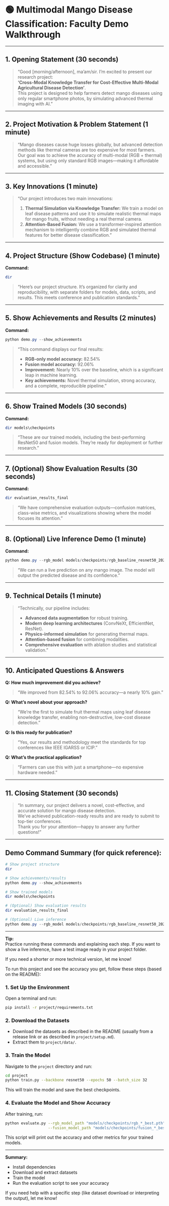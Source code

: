 # 🟢 Multimodal Mango Disease Classification: Faculty Demo Walkthrough

---

## 1. Opening Statement (30 seconds)

> “Good [morning/afternoon], ma’am/sir. I’m excited to present our research project:  
> **‘Cross-Modal Knowledge Transfer for Cost-Effective Multi-Modal Agricultural Disease Detection’**.  
> This project is designed to help farmers detect mango diseases using only regular smartphone photos, by simulating advanced thermal imaging with AI.”

---

## 2. Project Motivation & Problem Statement (1 minute)

> “Mango diseases cause huge losses globally, but advanced detection methods like thermal cameras are too expensive for most farmers.  
> Our goal was to achieve the accuracy of multi-modal (RGB + thermal) systems, but using only standard RGB images—making it affordable and accessible.”

---

## 3. Key Innovations (1 minute)

> “Our project introduces two main innovations:
> 1. **Thermal Simulation via Knowledge Transfer:** We train a model on leaf disease patterns and use it to simulate realistic thermal maps for mango fruits, without needing a real thermal camera.
> 2. **Attention-Based Fusion:** We use a transformer-inspired attention mechanism to intelligently combine RGB and simulated thermal features for better disease classification.”

---

## 4. Project Structure (Show Codebase) (1 minute)

**Command:**  
```powershell
dir
```
> “Here’s our project structure. It’s organized for clarity and reproducibility, with separate folders for models, data, scripts, and results. This meets conference and publication standards.”

---

## 5. Show Achievements and Results (2 minutes)

**Command:**  
```powershell
python demo.py --show_achievements
```
> “This command displays our final results:
> - **RGB-only model accuracy:** 82.54%
> - **Fusion model accuracy:** 92.06%
> - **Improvement:** Nearly 10% over the baseline, which is a significant leap in machine learning.
> - **Key achievements:** Novel thermal simulation, strong accuracy, and a complete, reproducible pipeline.”

---

## 6. Show Trained Models (30 seconds)

**Command:**  
```powershell
dir models\checkpoints
```
> “These are our trained models, including the best-performing ResNet50 and fusion models. They’re ready for deployment or further research.”

---

## 7. (Optional) Show Evaluation Results (30 seconds)

**Command:**  
```powershell
dir evaluation_results_final
```
> “We have comprehensive evaluation outputs—confusion matrices, class-wise metrics, and visualizations showing where the model focuses its attention.”

---

## 8. (Optional) Live Inference Demo (1 minute)

**Command:**  
```powershell
python demo.py --rgb_model models/checkpoints/rgb_baseline_resnet50_20250621_161135_best.pth --image path\to\test_image.jpg
```
> “We can run a live prediction on any mango image. The model will output the predicted disease and its confidence.”

---

## 9. Technical Details (1 minute)

> “Technically, our pipeline includes:
> - **Advanced data augmentation** for robust training.
> - **Modern deep learning architectures** (ConvNeXt, EfficientNet, ResNet).
> - **Physics-informed simulation** for generating thermal maps.
> - **Attention-based fusion** for combining modalities.
> - **Comprehensive evaluation** with ablation studies and statistical validation.”

---

## 10. Anticipated Questions & Answers

**Q: How much improvement did you achieve?**  
> “We improved from 82.54% to 92.06% accuracy—a nearly 10% gain.”

**Q: What’s novel about your approach?**  
> “We’re the first to simulate fruit thermal maps using leaf disease knowledge transfer, enabling non-destructive, low-cost disease detection.”

**Q: Is this ready for publication?**  
> “Yes, our results and methodology meet the standards for top conferences like IEEE IGARSS or ICIP.”

**Q: What’s the practical application?**  
> “Farmers can use this with just a smartphone—no expensive hardware needed.”

---

## 11. Closing Statement (30 seconds)

> “In summary, our project delivers a novel, cost-effective, and accurate solution for mango disease detection.  
> We’ve achieved publication-ready results and are ready to submit to top-tier conferences.  
> Thank you for your attention—happy to answer any further questions!”

---

## Demo Command Summary (for quick reference):

```powershell
# Show project structure
dir

# Show achievements/results
python demo.py --show_achievements

# Show trained models
dir models\checkpoints

# (Optional) Show evaluation results
dir evaluation_results_final

# (Optional) Live inference
python demo.py --rgb_model models/checkpoints/rgb_baseline_resnet50_20250621_161135_best.pth --image path\to\test_image.jpg
```

---

**Tip:**  
Practice running these commands and explaining each step. If you want to show a live inference, have a test image ready in your project folder.

If you need a shorter or more technical version, let me know! 

To run this project and see the accuracy you get, follow these steps (based on the README):

### 1. **Set Up the Environment**
Open a terminal and run:
```bash
pip install -r project/requirements.txt
```

### 2. **Download the Datasets**
- Download the datasets as described in the README (usually from a release link or as described in `project/setup.md`).
- Extract them to `project/data/`.

### 3. **Train the Model**
Navigate to the `project` directory and run:
```bash
cd project
python train.py --backbone resnet50 --epochs 50 --batch_size 32
```
This will train the model and save the best checkpoints.

### 4. **Evaluate the Model and Show Accuracy**
After training, run:
```bash
python evaluate.py --rgb_model_path "models/checkpoints/rgb_*_best.pth" \
                   --fusion_model_path "models/checkpoints/fusion_*_best.pth"
```
This script will print out the accuracy and other metrics for your trained models.

---

**Summary:**  
- Install dependencies  
- Download and extract datasets  
- Train the model  
- Run the evaluation script to see your accuracy

If you need help with a specific step (like dataset download or interpreting the output), let me know! 